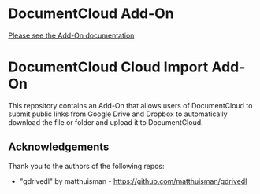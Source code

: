 
# DocumentCloud Add-On

[Please see the Add-On documentation](https://github.com/MuckRock/documentcloud-hello-world-addon/wiki/)

# DocumentCloud Cloud Import Add-On

This repository contains an Add-On that allows users of DocumentCloud to submit public links from Google Drive and Dropbox to automatically download the file or folder and upload it to DocumentCloud. 

 ## Acknowledgements 
 
Thank you to the authors of the following repos:
- "gdrivedl" by matthuisman - https://github.com/matthuisman/gdrivedl
